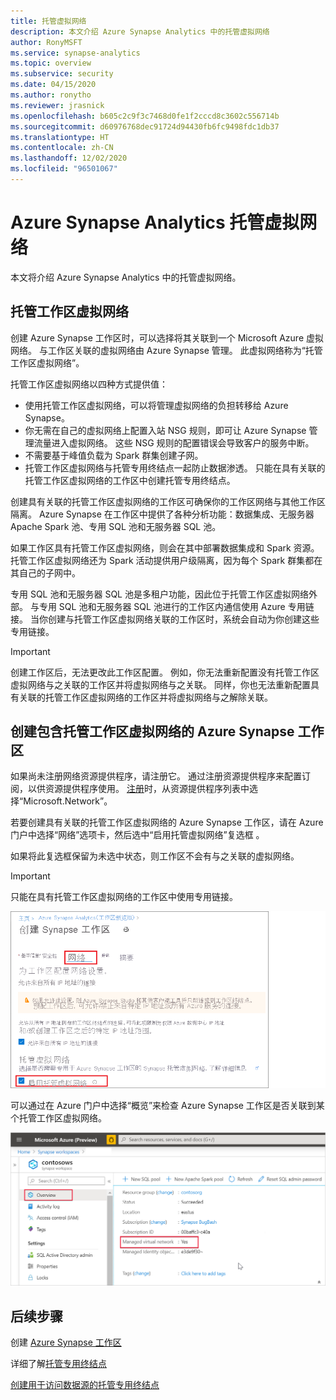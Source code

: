 ```yaml
---
title: 托管虚拟网络
description: 本文介绍 Azure Synapse Analytics 中的托管虚拟网络
author: RonyMSFT
ms.service: synapse-analytics
ms.topic: overview
ms.subservice: security
ms.date: 04/15/2020
ms.author: ronytho
ms.reviewer: jrasnick
ms.openlocfilehash: b605c2c9f3c7468d0fe1f2cccd8c3602c556714b
ms.sourcegitcommit: d60976768dec91724d94430fb6fc9498fdc1db37
ms.translationtype: HT
ms.contentlocale: zh-CN
ms.lasthandoff: 12/02/2020
ms.locfileid: "96501067"
---
```

# <a name="azure-synapse-analytics-managed-virtual-network"></a>Azure Synapse Analytics 托管虚拟网络

本文将介绍 Azure Synapse Analytics 中的托管虚拟网络。

## <a name="managed-workspace-virtual-network"></a>托管工作区虚拟网络

创建 Azure Synapse 工作区时，可以选择将其关联到一个 Microsoft Azure 虚拟网络。 与工作区关联的虚拟网络由 Azure Synapse 管理。 此虚拟网络称为“托管工作区虚拟网络”。

托管工作区虚拟网络以四种方式提供值：

- 使用托管工作区虚拟网络，可以将管理虚拟网络的负担转移给 Azure Synapse。
- 你无需在自己的虚拟网络上配置入站 NSG 规则，即可让 Azure Synapse 管理流量进入虚拟网络。 这些 NSG 规则的配置错误会导致客户的服务中断。
- 不需要基于峰值负载为 Spark 群集创建子网。
- 托管工作区虚拟网络与托管专用终结点一起防止数据渗透。 只能在具有关联的托管工作区虚拟网络的工作区中创建托管专用终结点。

创建具有关联的托管工作区虚拟网络的工作区可确保你的工作区网络与其他工作区隔离。 Azure Synapse 在工作区中提供了各种分析功能：数据集成、无服务器 Apache Spark 池、专用 SQL 池和无服务器 SQL 池。

如果工作区具有托管工作区虚拟网络，则会在其中部署数据集成和 Spark 资源。 托管工作区虚拟网络还为 Spark 活动提供用户级隔离，因为每个 Spark 群集都在其自己的子网中。

专用 SQL 池和无服务器 SQL 池是多租户功能，因此位于托管工作区虚拟网络外部。 与专用 SQL 池和无服务器 SQL 池进行的工作区内通信使用 Azure 专用链接。 当你创建与托管工作区虚拟网络关联的工作区时，系统会自动为你创建这些专用链接。

>[!IMPORTANT]
>创建工作区后，无法更改此工作区配置。 例如，你无法重新配置没有托管工作区虚拟网络与之关联的工作区并将虚拟网络与之关联。 同样，你也无法重新配置具有关联的托管工作区虚拟网络的工作区并将虚拟网络与之解除关联。

## <a name="create-an-azure-synapse-workspace-with-a-managed-workspace-virtual-network"></a>创建包含托管工作区虚拟网络的 Azure Synapse 工作区

如果尚未注册网络资源提供程序，请注册它。 通过注册资源提供程序来配置订阅，以供资源提供程序使用。 [注册](https://docs.microsoft.com/azure/azure-resource-manager/management/resource-providers-and-types)时，从资源提供程序列表中选择“Microsoft.Network”。

若要创建具有关联的托管工作区虚拟网络的 Azure Synapse 工作区，请在 Azure 门户中选择“网络”选项卡，然后选中“启用托管虚拟网络”复选框 。

如果将此复选框保留为未选中状态，则工作区不会有与之关联的虚拟网络。

>[!IMPORTANT]
>只能在具有托管工作区虚拟网络的工作区中使用专用链接。

![启用托管工作区虚拟网络](./media/synapse-workspace-managed-vnet/enable-managed-vnet-1.png)


可以通过在 Azure 门户中选择“概览”来检查 Azure Synapse 工作区是否关联到某个托管工作区虚拟网络。

![Azure 门户中的工作区概览](./media/synapse-workspace-managed-vnet/enable-managed-vnet-2.png)

## <a name="next-steps"></a>后续步骤

创建 [Azure Synapse 工作区](../quickstart-create-workspace.md)

详细了解[托管专用终结点](./synapse-workspace-managed-private-endpoints.md)

[创建用于访问数据源的托管专用终结点](./how-to-create-managed-private-endpoints.md)
